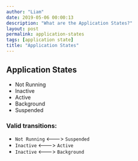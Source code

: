 ```yaml
---
author: "Liam"
date: 2019-05-06 00:00:13
description: "What are the Application States?"
layout: post
permalink: application-states
tags: [application state]
title: "Application States"
---
```


## Application States

- Not Running   
- Inactive      
- Active        
- Background
- Suspended

### Valid transitions:
- `Not Running` <---> `Suspended`
- `Inactive` <---> `Active`
- `Inactive` <---> `Background`

